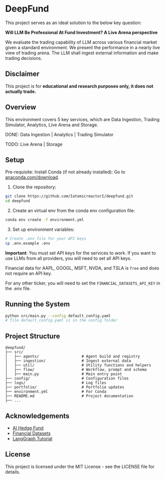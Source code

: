 # DeepFund

This project serves as an ideal solution to the below key question:

**Will LLM Be Professional At Fund Investment? A Live Arena perspective**

We evaluate the trading capability of LLM across various financial market given a standard environment. We present the performance in a nearly live view of trading arena. The LLM shall ingest external information and make trading decisions. 


## Disclaimer

This project is for **educational and research purposes only, it does not actually trade.** 


## Overview
This environment covers 5 key services, which are Data Ingestion, Trading Simulator, Analytics, Live Arena and Storage.

DONE: Data Ingestion | Analytics | Trading Simulator

TODO: Live Arena | Storage



## Setup
Pre-requisite: Install Conda (if not already installed): Go to [anaconda.com/download](https://www.anaconda.com/download/).

1. Clone the repository:
```bash
git clone https://github.com/IatomicreactorI/deepfund.git
cd deepfund
```

2. Create an virtual env from the conda env configuration file:
```bash
conda env create -f environment.yml
```

3. Set up environment variables:
```bash
# Create .env file for your API keys
cp .env.example .env
```

**Important**: You must set API keys for the services to work.  If you want to use LLMs from all providers, you will need to set all API keys.

Financial data for AAPL, GOOGL, MSFT, NVDA, and TSLA is `free` and does not require an API key.

For any other ticker, you will need to set the `FINANCIAL_DATASETS_API_KEY` in the .env file.


## Running the System
```bash
python src/main.py --config default_config.yaml
# file default_config.yaml is in the config folder
```

<!-- **Example Output:** -->


## Project Structure 
```
deepfund/
├── src/
│   ├── agents/                   # Agent build and registry
│   ├── ingestion/                # Ingest external data
│   ├── util/                     # Utility functions and helpers
│   ├── flow/                     # Workflow, prompt and schema
│   ├── main.py                   # Main entry point
├── config/                       # Configuration files
├── logs/                         # Log files
├── portfolio/                    # Portfolio updates
├── environment.yml               # For Conda
├── README.md                     # Project documentation
├── ...
```


## Acknowledgements
- [AI Hedge Fund](https://github.com/virattt/ai-hedge-fund)
- [Financial Datasets](https://financialdatasets.ai/)
- [LangGraph Tutorial](https://langchain-ai.github.io/langgraph/tutorials/workflows)

## License
This project is licensed under the MIT License - see the LICENSE file for details.
